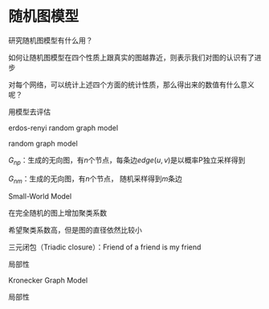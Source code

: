 # 随机图模型

研究随机图模型有什么用？

如何让随机图模型在四个性质上跟真实的图越靠近，则表示我们对图的认识有了进步



对每个网络，可以统计上述四个方面的统计性质，那么得出来的数值有什么意义呢？



用模型去评估



erdos-renyi random graph model

random graph model

$G_{np}$：生成的无向图，有$n$个节点，每条边$edge(u,v)$是以概率P独立采样得到

$G_{nm}$：生成的无向图，有$n$个节点， 随机采样得到$m$条边



Small-World Model

在完全随机的图上增加聚类系数

希望聚类系数高，但是图的直径依然比较小



三元闭包（Triadic closure）：Friend of a friend is my friend

局部性





Kronecker Graph Model

局部性